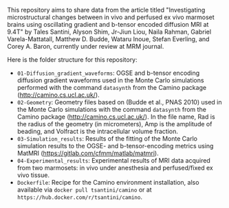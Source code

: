 This repository aims to share data from the article titled "Investigating microstructural changes between in vivo and perfused ex vivo marmoset brains using oscillating gradient and b-tensor encoded diffusion MRI at 9.4T" by Tales Santini, Alyson Shim, Jr-Jiun Liou, Naila Rahman, Gabriel Varela-Mattatall, Matthew D. Budde, Wataru Inoue, Stefan Everling, and Corey A. Baron, currently under review at MRM journal.

Here is the folder structure for this repository:

- `01-Diffusion_gradient_waveforms`: OGSE and b-tensor encoding diffusion gradient waveforms used in the Monte Carlo simulations performed with the command `datasynth` from the Camino package (http://camino.cs.ucl.ac.uk/).
- `02-Geometry`: Geometry files based on (Budde et al., PNAS 2010) used in the Monte Carlo simulations with the command `datasynth` from the Camino package (http://camino.cs.ucl.ac.uk/). In the file name, Rad is the radius of the geometry (in micrometers), Amp is the amplitude of beading, and Volfract is the intracellular volume fraction.
- `03-Simulation_results`: Results of the fitting of the Monte Carlo simulation results to the OGSE- and b-tensor-encoding metrics using MatMRI (https://gitlab.com/cfmm/matlab/matmri).
- `04-Experimental_results`: Experimental results of MRI data acquired from two marmosets: in vivo under anesthesia and perfused/fixed ex vivo tissue.
- `Dockerfile`: Recipe for the Camino environment installation, also available via `docker pull tsantini/camino` or at `https://hub.docker.com/r/tsantini/camino`.
